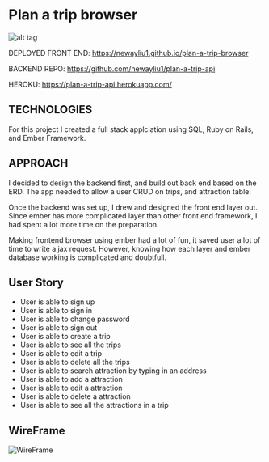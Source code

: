 # Plan a trip browser

![alt tag](http://i.imgur.com/zv4Odg4.png)

DEPLOYED FRONT END: https://newayliu1.github.io/plan-a-trip-browser


BACKEND REPO: https://github.com/newayliu1/plan-a-trip-api


HEROKU: https://plan-a-trip-api.herokuapp.com/

## TECHNOLOGIES
For this project I created a full stack applciation using SQL, Ruby on Rails, and Ember Framework.

## APPROACH
I decided to design the backend first, and build out back end based on the ERD. The app needed to allow a user CRUD on trips, and attraction table.

Once the backend was set up, I drew and designed the front end layer out. Since ember has more complicated layer than other front end framework, I had spent a lot more time on the preparation.

Making frontend browser using ember had a lot of fun, it saved user a lot of time to write a jax request. However, knowing how each layer and ember database working is complicated and doubtfull.

## User Story
- User is able to sign up
- User is able to sign in
- User is able to change password
- User is able to sign out
- User is able to create a trip
- User is able to see all the trips
- User is able to edit a trip
- User is able to delete all the trips
- User is able to search attraction by typing in an address
- User is able to add a attraction
- User is able to edit a attraction
- User is able to delete a attraction
- User is able to see all the attractions in a trip

## WireFrame
![WireFrame](https://cloud.githubusercontent.com/assets/19287350/24368473/8ffb7b46-12ee-11e7-83cd-ac9a41f4c4d5.JPG)
